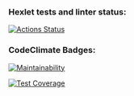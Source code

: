 ### Hexlet tests and linter status:
[![Actions Status](https://github.com/niyak93rus/frontend-project-lvl3/workflows/hexlet-check/badge.svg)](https://github.com/niyak93rus/frontend-project-lvl3/actions)

### CodeClimate Badges:
[![Maintainability](https://api.codeclimate.com/v1/badges/a64a91e6aebcbeaeeba3/maintainability)](https://codeclimate.com/github/niyak93rus/frontend-project-lvl3/maintainability)

[![Test Coverage](https://api.codeclimate.com/v1/badges/a64a91e6aebcbeaeeba3/test_coverage)](https://codeclimate.com/github/niyak93rus/frontend-project-lvl3/test_coverage)